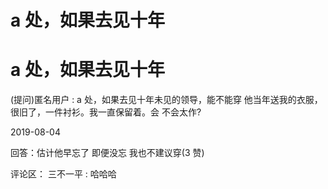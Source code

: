 # a 处，如果去见十年

# a 处，如果去见十年

(提问)匿名用户 : a 处，如果去见十年未见的领导，能不能穿 他当年送我的衣服，很旧了，一件衬衫。我一直保留着。会 不会太作?

2019-08-04

回答：估计他早忘了 即便没忘 我也不建议穿(3 赞)

评论区： 三不一平 : 哈哈哈